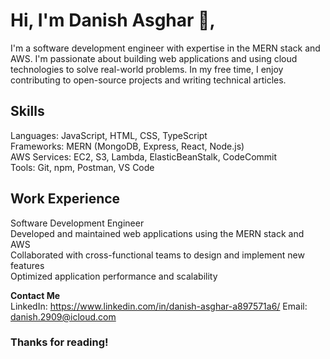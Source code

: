 # Hi, I'm Danish Asghar 👋, <br>
I'm a software development engineer with expertise in the MERN stack and AWS. I'm passionate about building web applications and using cloud technologies to solve real-world problems. In my free time, I enjoy contributing to open-source projects and writing technical articles.<br>

## Skills
Languages: JavaScript, HTML, CSS, TypeScript<br>
Frameworks: MERN (MongoDB, Express, React, Node.js)<br>
AWS Services: EC2, S3, Lambda, ElasticBeanStalk, CodeCommit<br>
Tools: Git, npm, Postman, VS Code
## Work Experience
Software Development Engineer <br>
Developed and maintained web applications using the MERN stack and AWS <br>
Collaborated with cross-functional teams to design and implement new features <br>
Optimized application performance and scalability

**Contact Me** 
<br>
LinkedIn: https://www.linkedin.com/in/danish-asghar-a897571a6/
Email: danish.2909@icloud.com
<br>
### Thanks for reading!
